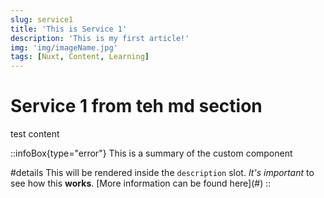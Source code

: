 ```yaml
---
slug: service1
title: 'This is Service 1'
description: 'This is my first article!'
img: 'img/imageName.jpg'
tags: [Nuxt, Content, Learning]
---
```


# Service 1 from teh md section

test content

::infoBox{type="error"}
This is a summary of the custom component

#details
This will be rendered inside the `description` slot. _It's important_ to see how this **works**.
\[More information can be found here\](#)
::

